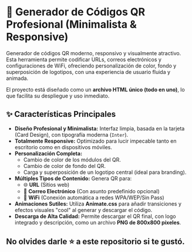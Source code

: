 # 🚀 Generador de Códigos QR Profesional (Minimalista & Responsive)

Generador de códigos QR moderno, responsivo y visualmente atractivo. Esta herramienta permite codificar URLs, correos electrónicos y configuraciones de WiFi, ofreciendo personalización de color, fondo y superposición de logotipos, con una experiencia de usuario fluida y animada.

El proyecto está diseñado como un **archivo HTML único (todo en uno)**, lo que facilita su despliegue y uso inmediato.

## ✨ Características Principales

* **Diseño Profesional y Minimalista:** Interfaz limpia, basada en la tarjeta (Card Design), con tipografía moderna (`Inter`).
* **Totalmente Responsive:** Optimizado para lucir impecable tanto en escritorio como en dispositivos móviles.
* **Personalización Completa:**
    * Cambio de color de los módulos del QR.
    * Cambio de color de fondo del QR.
    * Carga y superposición de un logotipo central (ideal para branding).
* **Múltiples Tipos de Contenido:** Genera QR para:
    * 🌐 **URL** (Sitios web)
    * 📧 **Correo Electrónico** (Con asunto predefinido opcional)
    * 📶 **WiFi** (Conexión automática a redes WPA/WEP/Sin Pass)
* **Animaciones Sutiles:** Utiliza **Animate.css** para añadir transiciones y efectos visuales "cool" al generar y descargar el código.
* **Descarga de Alta Calidad:** Permite descargar el QR final, con logo integrado y descripción, como un archivo **PNG de 800x800 píxeles**.

## No olvides darle ⭐ a este repositorio si te gustó.
